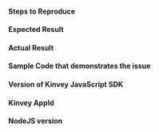 #### Steps to Reproduce
<!-- List all the steps to help us reproduce the issue. -->

#### Expected Result
<!-- Describe what you expected to happen. -->

#### Actual Result
<!-- Check whether this is still an issue in the most recent Angular version -->

#### Sample Code that demonstrates the issue
<!-- You can link to a jsbin.com snippet or include an entire application. -->

#### Version of Kinvey JavaScript SDK
<!-- Check whether this is still an issue in the most recent Angular version -->

#### Kinvey AppId
<!-- Never post your app secret publicly -->

#### NodeJS version
<!-- Execute `node -v` in a terminal window -->
